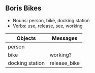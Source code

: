 ## Boris Bikes

- Nouns: person, bike, docking station
- Verbs: use, release, see, working

Objects    | Messages
------------------ | --------------------
person |
bike | working?
docking station | release_bike
